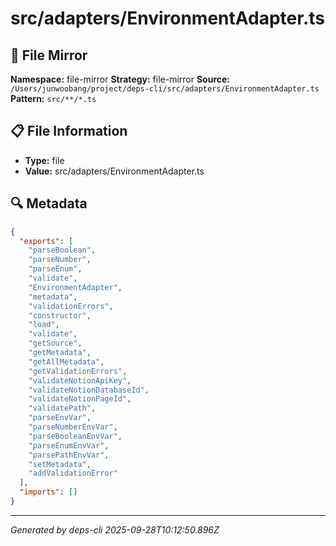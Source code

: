 # src/adapters/EnvironmentAdapter.ts

## 📄 File Mirror

**Namespace:** file-mirror
**Strategy:** file-mirror
**Source:** `/Users/junwoobang/project/deps-cli/src/adapters/EnvironmentAdapter.ts`
**Pattern:** `src/**/*.ts`

## 📋 File Information

- **Type:** file
- **Value:** src/adapters/EnvironmentAdapter.ts

## 🔍 Metadata

```json
{
  "exports": [
    "parseBoolean",
    "parseNumber",
    "parseEnum",
    "validate",
    "EnvironmentAdapter",
    "metadata",
    "validationErrors",
    "constructor",
    "load",
    "validate",
    "getSource",
    "getMetadata",
    "getAllMetadata",
    "getValidationErrors",
    "validateNotionApiKey",
    "validateNotionDatabaseId",
    "validateNotionPageId",
    "validatePath",
    "parseEnvVar",
    "parseNumberEnvVar",
    "parseBooleanEnvVar",
    "parseEnumEnvVar",
    "parsePathEnvVar",
    "setMetadata",
    "addValidationError"
  ],
  "imports": []
}
```

---
*Generated by deps-cli 2025-09-28T10:12:50.896Z*
